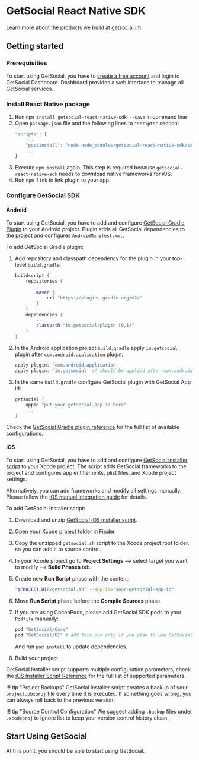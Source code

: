 # GetSocial React Native SDK

Learn more about the products we build at [getsocial.im](https://www.getsocial.im).

## Getting started

### Prerequisities

To start using GetSocial, you have to [create a free account](https://dashboard.getsocial.im/#/register) and login to GetSocial Dashboard. Dashboard provides a web interface to manage all GetSocial services.

### Install React Native package

1. Run `npm install getsocial-react-native-sdk --save` in command line
1. Open `package.json` file and the following lines to `"scripts"` section:
    ```javascript
    "scripts": {
        ...
        "postinstall": "node node_modules/getsocial-react-native-sdk/scripts/download_ios_frameworks.js",
        ...
    }
    ```
1. Execute `npm install` again. This step is required because `getsocial-react-native-sdk` needs to download native frameworks for iOS.
1. Run `npm link` to link plugin to your app.

### Configure GetSocial SDK

#### Android

To start using GetSocial, you have to add and configure [GetSocial Gradle Plugin](https://plugins.gradle.org/plugin/im.getsocial) to your Android project. Plugin adds all GetSocial dependencies to the project and configures `AndroidManifest.xml`.

To add GetSocial Gradle plugin: 

1. Add repository and classpath dependency for the plugin in your top-level `build.gradle`:

    ```groovy hl_lines="5 10"
    buildscript {
        repositories {
            ...
            maven {
                url "https://plugins.gradle.org/m2/"
            }
        }
        dependencies {
            ...
            classpath "im.getsocial:plugin:[0,1)"
        }
    }
    ```

1. In the Android application project `build.gradle` apply `im.getsocial` plugin after `com.android.application` plugin:

    ```groovy hl_lines="2 5"
    apply plugin: 'com.android.application'
    apply plugin: 'im.getsocial' // should be applied after com.android.application plugin
    ```

1. In the same `build.gradle` configure GetSocial plugin with GetSocial App id: 

    ```groovy 
    getsocial {
        appId "put-your-getsocial-app-id-here"
        ...
    }
    ```

Check the [GetSocial Gradle plugin reference](https://docs.getsocial.im/knowledge-base/gradle-plugin-reference/) for the full list of available configurations.

#### iOS

To start using GetSocial, you have to add and configure [GetSocial installer script](https://docs.getsocial.im/knowledge-base/ios-installer-reference/) to your Xcode project. The script adds GetSocial frameworks to the project and configures app entitlements, plist files, and Xcode project settings.

Alternatively, you can add frameworks and modify all settings manually. Please follow the [iOS manual integration guide](https://docs.getsocial.im/knowledge-base/manual-integration/ios) for details.

To add GetSocial installer script:

1. Download and unzip [GetSocial iOS installer script](https://downloads.getsocial.im/ios-installer/releases/ios-install-script.zip).
1. Open your Xcode project folder in Finder.
1. Copy the unzipped `getsocial.sh` script to the Xcode project root folder, so you can add it to source control.
1. In your Xcode project go to **Project Settings** --> select target you want to modify --> **Build Phases** tab.
1. Create new **Run Script** phase with the content:

    ```sh
    "$PROJECT_DIR/getsocial.sh" --app-id="your-getsocial-app-id"
    ```

1. Move **Run Script** phase before the **Compile Sources** phase.
1. If you are using CocoaPods, please add GetSocial SDK pods to your `Podfile` manually:

    ```ruby
    pod "GetSocial/Core"
    pod "GetSocial/UI" # add this pod only if you plan to use GetSocial UI
    ```

    And run `pod install` to update dependencies.

1. Build your project.

GetSocial Installer script supports multiple configuration parameters, check the [iOS Installer Script Reference](https://docs.getsocial.im/knowledge-base/ios-installer-reference/#supported-configuration-parameters) for the full list of supported parameters.

!!! tip "Project Backups"
    GetSocial installer script creates a backup of your `project.pbxproj` file every time it is executed. If something goes wrong, you can always roll back to the previous version.

!!! tip "Source Control Configuration"
    We suggest adding `.backup` files under `.xcodeproj` to ignore list to keep your version control history clean.


## Start Using GetSocial

At this point, you should be able to start using GetSocial.
